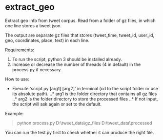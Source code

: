 # extract_geo
Extract geo info from tweet corpus. Read from a folder of gz files, in which one line stores a tweet json.

The output are separate gz files that stores (tweet_time, tweet_id, user_id, geo, coordinates, place, text) in each line.

Requirements:
1. To run the script, python 3 should be installed already.
2. Increase or decrease the number of threads (4 in default) in the process.py if necessary.

How to use:
* Execute 'script.py [arg1] [arg2]' in terminal (cd to the script folder or use its absolute path).
..* arg1 is the folder directory that contains all gz files
..* arg2 is the folder directory to store the processed files
..* If not input, the script will ask again or set to the default.

Example:
>python process.py D:\tweet_data\gz_files D:\tweet_data\processed

You can run the test.py first to check whether it can produce the right file.


